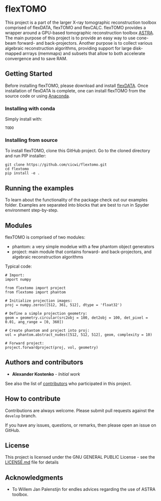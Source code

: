 # flexTOMO

This project is a part of the larger X-ray tomographic reconstruction toolbox comprised of flexDATA, flexTOMO and flexCALC.
flexTOMO provides a wrapper around a GPU-based tomographic reconstruction toolbox [ASTRA](https://www.astra-toolbox.com/).
The main purpose of this project is to provide an easy way to use cone-beam forward- and back-projectors. Another purpose is to collect various algebraic reconstruction algorithms, providing support for large disk-mapped arrrays (memmaps) and subsets that allow to both accelerate convergence and to save RAM.

## Getting Started

Before installing flexTOMO, please download and install [flexDATA](https://github.com/cicwi/flexdata). Once installation of flexDATA is complete, one can install flexTOMO from the source code or using [Anaconda](https://www.anaconda.com/download/).

### Installing with conda

Simply install with:
```
TODO
```

### Installing from source

To install flexTOMO, clone this GitHub project. Go to the cloned directory and run PIP installer:
```
git clone https://github.com/cicwi/flextomo.git
cd flextomo
pip install -e .
```

## Running the examples

To learn about the functionality of the package check out our examples folder. Examples are separated into blocks that are best to run in Spyder environment step-by-step.

## Modules

flexTOMO is comprised of two modules:

* phantom:     a very simple modelue with a few phantom object generators
* project:    main module that contains forward- and back-projectors, and algebraic reconstruction algorithms

Typical code:
```
# Import:
import numpy

from flextomo import project
from flextomo import phantom

# Initialize projection images:    
proj = numpy.zeros([512, 361, 512], dtype = 'float32')

# Define a simple projection geometry:
geom = geometry.circular(src2obj = 100, det2obj = 100, det_pixel = 0.01, ang_range = [0, 360])

# Create phantom and project into proj:
vol = phantom.abstract_nudes([512, 512, 512], geom, complexity = 10)

# Forward project:
project.forwardproject(proj, vol, geometry)
```

## Authors and contributors

* **Alexander Kostenko** - *Initial work*

See also the list of [contributors](https://github.com/cicwi/flexdata/contributors) who participated in this project.

## How to contribute

Contributions are always welcome. Please submit pull requests against the `develop` branch.

If you have any issues, questions, or remarks, then please open an issue on GitHub.

## License

This project is licensed under the GNU GENERAL PUBLIC License - see the [LICENSE.md](LICENSE.md) file for details

## Acknowledgments

* To Willem Jan Palenstijn for endles advices regarding the use of ASTRA toolbox.
